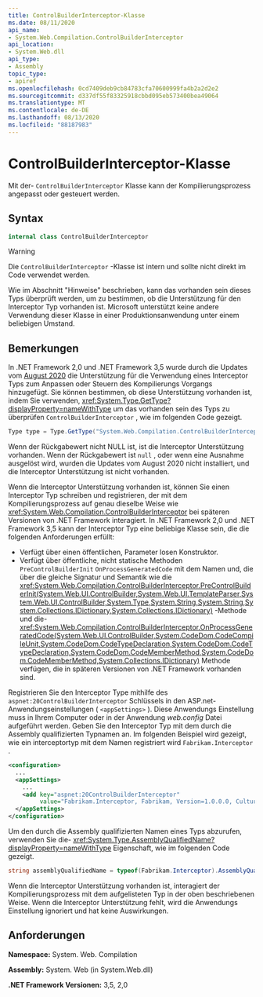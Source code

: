 ```yaml
---
title: ControlBuilderInterceptor-Klasse
ms.date: 08/11/2020
api_name:
- System.Web.Compilation.ControlBuilderInterceptor
api_location:
- System.Web.dll
api_type:
- Assembly
topic_type:
- apiref
ms.openlocfilehash: 0cd7409deb9cb84783cfa70600999fa4b2a2d2e2
ms.sourcegitcommit: d337df55f83325918cbbd095eb573400bea49064
ms.translationtype: MT
ms.contentlocale: de-DE
ms.lasthandoff: 08/13/2020
ms.locfileid: "88187983"
---
```

# <a name="controlbuilderinterceptor-class"></a>ControlBuilderInterceptor-Klasse

Mit der- `ControlBuilderInterceptor` Klasse kann der Kompilierungsprozess angepasst oder gesteuert werden.

## <a name="syntax"></a>Syntax

```csharp
internal class ControlBuilderInterceptor
```

> [!WARNING]
> Die `ControlBuilderInterceptor` -Klasse ist intern und sollte nicht direkt im Code verwendet werden.
>
> Wie im Abschnitt "Hinweise" beschrieben, kann das vorhanden sein dieses Typs überprüft werden, um zu bestimmen, ob die Unterstützung für den Interceptor Typ vorhanden ist. Microsoft unterstützt keine andere Verwendung dieser Klasse in einer Produktionsanwendung unter einem beliebigen Umstand.

## <a name="remarks"></a>Bemerkungen

In .NET Framework 2,0 und .NET Framework 3,5 wurde durch die Updates vom [August 2020](https://portal.msrc.microsoft.com/security-guidance/releasenotedetail/2020-Aug) die Unterstützung für die Verwendung eines Interceptor Typs zum Anpassen oder Steuern des Kompilierungs Vorgangs hinzugefügt. Sie können bestimmen, ob diese Unterstützung vorhanden ist, indem Sie verwenden, <xref:System.Type.GetType?displayProperty=nameWithType> um das vorhanden sein des Typs zu überprüfen `ControlBuilderInterceptor` , wie im folgenden Code gezeigt.

```csharp
Type type = Type.GetType("System.Web.Compilation.ControlBuilderInterceptor, System.Web, Version=2.0.0.0, Culture=neutral, PublicKeyToken=b03f5f7f11d50a3a");
```

Wenn der Rückgabewert nicht NULL ist, ist die Interceptor Unterstützung vorhanden. Wenn der Rückgabewert ist `null` , oder wenn eine Ausnahme ausgelöst wird, wurden die Updates vom August 2020 nicht installiert, und die Interceptor Unterstützung ist nicht vorhanden.

Wenn die Interceptor Unterstützung vorhanden ist, können Sie einen Interceptor Typ schreiben und registrieren, der mit dem Kompilierungsprozess auf genau dieselbe Weise wie <xref:System.Web.Compilation.ControlBuilderInterceptor> bei späteren Versionen von .NET Framework interagiert. In .NET Framework 2,0 und .NET Framework 3,5 kann der Interceptor Typ eine beliebige Klasse sein, die die folgenden Anforderungen erfüllt:

* Verfügt über einen öffentlichen, Parameter losen Konstruktor.
* Verfügt über öffentliche, nicht statische Methoden `PreControlBuilderInit` `OnProcessGeneratedCode` mit dem Namen und, die über die gleiche Signatur und Semantik wie die <xref:System.Web.Compilation.ControlBuilderInterceptor.PreControlBuilderInit(System.Web.UI.ControlBuilder,System.Web.UI.TemplateParser,System.Web.UI.ControlBuilder,System.Type,System.String,System.String,System.Collections.IDictionary,System.Collections.IDictionary)> -Methode und die- <xref:System.Web.Compilation.ControlBuilderInterceptor.OnProcessGeneratedCode(System.Web.UI.ControlBuilder,System.CodeDom.CodeCompileUnit,System.CodeDom.CodeTypeDeclaration,System.CodeDom.CodeTypeDeclaration,System.CodeDom.CodeMemberMethod,System.CodeDom.CodeMemberMethod,System.Collections.IDictionary)> Methode verfügen, die in späteren Versionen von .NET Framework vorhanden sind.

Registrieren Sie den Interceptor Type mithilfe des `aspnet:20ControlBuilderInterceptor` Schlüssels in den ASP.net-Anwendungseinstellungen ( `<appSettings>` ). Diese Anwendungs Einstellung muss in Ihrem Computer oder in der Anwendung *web.config* Datei aufgeführt werden. Geben Sie den Interceptor Typ mit dem durch die Assembly qualifizierten Typnamen an. Im folgenden Beispiel wird gezeigt, wie ein interceptortyp mit dem Namen registriert wird `Fabrikam.Interceptor` .

```xml
<configuration>
  ...
  <appSettings>
    ...
    <add key="aspnet:20ControlBuilderInterceptor"
         value="Fabrikam.Interceptor, Fabrikam, Version=1.0.0.0, Culture=neutral, PublicKeyToken=2b3831f2f2b744f7" />
  </appSettings>
</configuration>
```

Um den durch die Assembly qualifizierten Namen eines Typs abzurufen, verwenden Sie die- <xref:System.Type.AssemblyQualifiedName?displayProperty=nameWithType> Eigenschaft, wie im folgenden Code gezeigt.

```csharp
string assemblyQualifiedName = typeof(Fabrikam.Interceptor).AssemblyQualifiedName;
```

Wenn die Interceptor Unterstützung vorhanden ist, interagiert der Kompilierungsprozess mit dem aufgelisteten Typ in der oben beschriebenen Weise. Wenn die Interceptor Unterstützung fehlt, wird die Anwendungs Einstellung ignoriert und hat keine Auswirkungen.

## <a name="requirements"></a>Anforderungen

**Namespace:** System. Web. Compilation

**Assembly:** System. Web (in System.Web.dll)

**.NET Framework Versionen:** 3,5, 2,0
